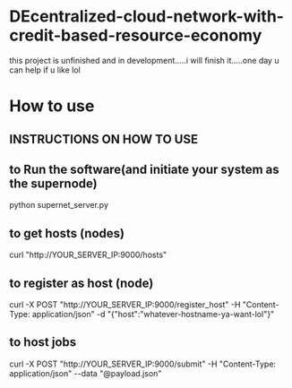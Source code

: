 # DEcentralized-cloud-network-with-credit-based-resource-economy
this project is unfinished and in development.....i will finish it.....one day
u can help if u like lol
# How to use
## INSTRUCTIONS ON HOW TO USE 
## to Run the software(and initiate your system as the supernode)
python supernet_server.py

## to get hosts (nodes)
curl "http://YOUR_SERVER_IP:9000/hosts"

## to register as host (node)
curl -X POST "http://YOUR_SERVER_IP:9000/register_host" -H "Content-Type: application/json" -d "{\"host\":\"whatever-hostname-ya-want-lol\"}"

## to host jobs
curl -X POST "http://YOUR_SERVER_IP:9000/submit" -H "Content-Type: application/json" --data "@payload.json"
